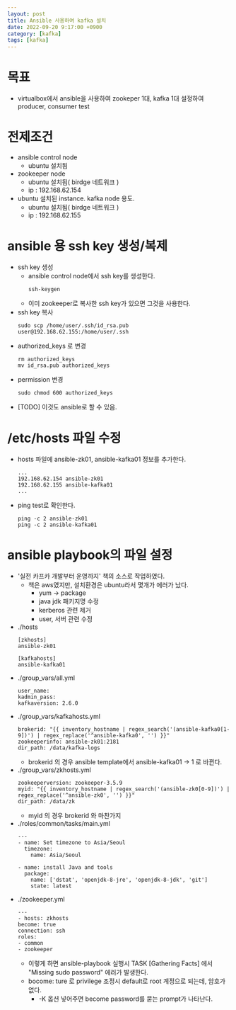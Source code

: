 ```yaml
---
layout: post
title: Ansible 사용하여 kafka 설치
date: 2022-09-20 9:17:00 +0900
category: [kafka]
tags: [kafka]
---
```


# 목표
 * virtualbox에서 ansible을 사용하여 zookeper 1대, kafka 1대 설정하여 producer, consumer test

# 전제조건
 * ansible control node
   * ubuntu 설치됨
 * zookeeper node
   * ubuntu 설치됨( birdge 네트워크 )
   * ip : 192.168.62.154
 * ubuntu 설치된 instance. kafka node 용도.
   * ubuntu 설치됨( birdge 네트워크 )
   * ip : 192.168.62.155

# ansible 용 ssh key 생성/복제
 * ssh key 생성
   * ansible control node에서 ssh key를 생성한다. 
     ```
     ssh-keygen
     ```
   * 이미 zookeeper로 복사한 ssh key가 있으면 그것을 사용한다.
 * ssh key 복사
   ```
   sudo scp /home/user/.ssh/id_rsa.pub user@192.168.62.155:/home/user/.ssh
   ```
 * authorized_keys 로 변경
    ```
    rm authorized_keys
    mv id_rsa.pub authorized_keys 
    ```
 * permission 변경
    ```
    sudo chmod 600 authorized_keys
    ```
 * [TODO] 이것도 ansible로 할 수 있음.

# /etc/hosts 파일 수정
 * hosts 파일에 ansible-zk01, ansible-kafka01 정보를 추가한다.
   ```
   ...
   192.168.62.154 ansible-zk01
   192.168.62.155 ansible-kafka01
   ...
   ```
 * ping test로 확인한다.
   ```
   ping -c 2 ansible-zk01
   ping -c 2 ansible-kafka01
   ```

# ansible playbook의 파일 설정
 * '실전 카프카 개발부터 운영까지' 책의 소스로 작업하였다.
    * 책은 aws였지만, 설치환경은 ubuntu라서 몇개가 에러가 났다.
        * yum -> package
        * java jdk 패키지명 수정
        * kerberos 관련 제거
        * user, 서버 관련 수정
 * ./hosts
    ```
    [zkhosts]
    ansible-zk01

    [kafkahosts]
    ansible-kafka01
    ```
 * ./group_vars/all.yml
    ```
    user_name:
    kadmin_pass:
    kafkaversion: 2.6.0
    ```
 * ./group_vars/kafkahosts.yml
    ```
    brokerid: "{{ inventory_hostname | regex_search('(ansible-kafka0[1-9])') | regex_replace('^ansible-kafka0', '') }}"
    zookeeperinfo: ansible-zk01:2181
    dir_path: /data/kafka-logs
    ```
   * brokerid 의 경우 ansible template에서 ansible-kafka01 -> 1 로 바뀐다.
 * ./group_vars/zkhosts.yml
    ```
    zookeeperversion: zookeeper-3.5.9
    myid: "{{ inventory_hostname | regex_search('(ansible-zk0[0-9])') | regex_replace('^ansible-zk0', '') }}"
    dir_path: /data/zk
    ```
    * myid 의 경우 brokerid 와 마찬가지
 * ./roles/common/tasks/main.yml
    ```
    ---
    - name: Set timezone to Asia/Seoul
      timezone:
        name: Asia/Seoul

    - name: install Java and tools
      package:
        name: ['dstat', 'openjdk-8-jre', 'openjdk-8-jdk', 'git']
        state: latest
    ```
 * ./zookeeper.yml
    ```
    ---
    - hosts: zkhosts
    become: true
    connection: ssh
    roles:
    - common
    - zookeeper
    ```
    * 이렇게 하면 ansible-playbook 실행시 TASK [Gathering Facts] 에서 "Missing sudo password" 에러가 발생한다.
    * bocome: ture 로 privilege 조정시 default로 root 계정으로 되는데, 암호가 없다.
       * -K 옵션 넣어주면 become password를 묻는 prompt가 나타난다.
 